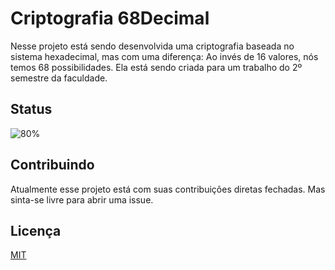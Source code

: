 # Criptografia 68Decimal

Nesse projeto está sendo desenvolvida uma criptografia baseada no sistema hexadecimal, mas com uma diferença: Ao invés de 16 valores, nós temos 68 possibilidades.
Ela está sendo criada para um trabalho do 2º semestre da faculdade.

## Status
![80%](https://progress-bar.dev/80)

## Contribuindo
Atualmente esse projeto está com suas contribuições diretas fechadas. Mas sinta-se livre para abrir uma issue.

## Licença
[MIT](https://choosealicense.com/licenses/mit/)
